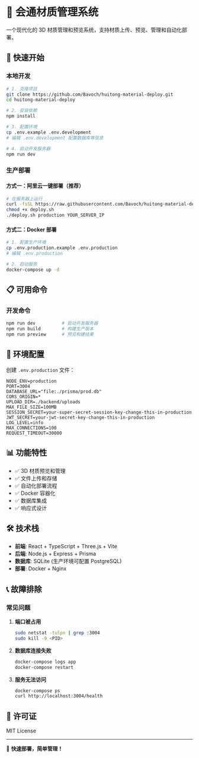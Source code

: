 # 🎨 会通材质管理系统

一个现代化的 3D 材质管理和预览系统，支持材质上传、预览、管理和自动化部署。

## 🚀 快速开始

### 本地开发

```bash
# 1. 克隆项目
git clone https://github.com/Bavoch/huitong-material-deploy.git
cd huitong-material-deploy

# 2. 安装依赖
npm install

# 3. 配置环境
cp .env.example .env.development
# 编辑 .env.development 配置数据库等信息

# 4. 启动开发服务器
npm run dev
```

### 生产部署

#### 方式一：阿里云一键部署（推荐）

```bash
# 在服务器上运行
curl -fsSL https://raw.githubusercontent.com/Bavoch/huitong-material-deploy/main/deploy.sh -o deploy.sh
chmod +x deploy.sh
./deploy.sh production YOUR_SERVER_IP
```

#### 方式二：Docker 部署

```bash
# 1. 配置生产环境
cp .env.production.example .env.production
# 编辑 .env.production

# 2. 启动服务
docker-compose up -d
```

## 📋 可用命令

### 开发命令
```bash
npm run dev          # 启动开发服务器
npm run build        # 构建生产版本
npm run preview      # 预览构建结果
```

## 🔧 环境配置

创建 `.env.production` 文件：

```env
NODE_ENV=production
PORT=3004
DATABASE_URL="file:./prisma/prod.db"
CORS_ORIGIN=*
UPLOAD_DIR=./backend/uploads
MAX_FILE_SIZE=100MB
SESSION_SECRET=your-super-secret-session-key-change-this-in-production
JWT_SECRET=your-jwt-secret-key-change-this-in-production
LOG_LEVEL=info
MAX_CONNECTIONS=100
REQUEST_TIMEOUT=30000
```

## 📊 功能特性

- ✅ 3D 材质预览和管理
- ✅ 文件上传和存储
- ✅ 自动化部署流程
- ✅ Docker 容器化
- ✅ 数据库集成
- ✅ 响应式设计

## 🛠️ 技术栈

- **前端**: React + TypeScript + Three.js + Vite
- **后端**: Node.js + Express + Prisma
- **数据库**: SQLite (生产环境可配置 PostgreSQL)
- **部署**: Docker + Nginx

## 📞 故障排除

### 常见问题

1. **端口被占用**
   ```bash
   sudo netstat -tulpn | grep :3004
   sudo kill -9 <PID>
   ```

2. **数据库连接失败**
   ```bash
   docker-compose logs app
   docker-compose restart
   ```

3. **服务无法访问**
   ```bash
   docker-compose ps
   curl http://localhost:3004/health
   ```

## 📄 许可证

MIT License

---

🎉 **快速部署，简单管理！**